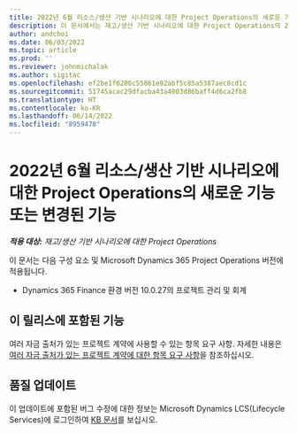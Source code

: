 ```yaml
---
title: 2022년 6월 리소스/생산 기반 시나리오에 대한 Project Operations의 새로운 기능 또는 변경된 기능
description: 이 문서에서는 재고/생산 기반 시나리오에 대한 Project Operations의 2022년 6월 릴리스에서 사용할 수 있는 품질 업데이트에 대한 정보를 제공합니다.
author: andchoi
ms.date: 06/03/2022
ms.topic: article
ms.prod: ''
ms.reviewer: johnmichalak
ms.author: sigitac
ms.openlocfilehash: ef2be1f6286c55861e92abf5c85a5387aec8cd1c
ms.sourcegitcommit: 51745acac29dfacba43a4003d86baff4d6ca2fb8
ms.translationtype: HT
ms.contentlocale: ko-KR
ms.lasthandoff: 06/14/2022
ms.locfileid: "8959478"
---
```

# <a name="whats-new-or-changed-in-project-operations-june-2022-for-stockedproduction-based-scenarios"></a>2022년 6월 리소스/생산 기반 시나리오에 대한 Project Operations의 새로운 기능 또는 변경된 기능

_**적용 대상:** 재고/생산 기반 시나리오에 대한 Project Operations_

이 문서는 다음 구성 요소 및 Microsoft Dynamics 365 Project Operations 버전에 적용됩니다.

- Dynamics 365 Finance 환경 버전 10.0.27의 프로젝트 관리 및 회계

## <a name="features-included-in-this-release"></a>이 릴리스에 포함된 기능

여러 자금 출처가 있는 프로젝트 계약에 사용할 수 있는 항목 요구 사항. 자세한 내용은 [여러 자금 출처가 있는 프로젝트 계약에 대한 항목 요구 사항](/multiple-funding-sources-item-req.md)을 참조하십시오.

## <a name="quality-updates"></a>품질 업데이트

이 업데이트에 포함된 버그 수정에 대한 정보는 Microsoft Dynamics LCS(Lifecycle Services)에 로그인하여 [KB 문서](https://fix.lcs.dynamics.com/Issue/Details?bugId=673271)를 보십시오.
